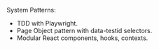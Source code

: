 System Patterns:

- TDD with Playwright.
- Page Object pattern with data-testid selectors.
- Modular React components, hooks, contexts.
